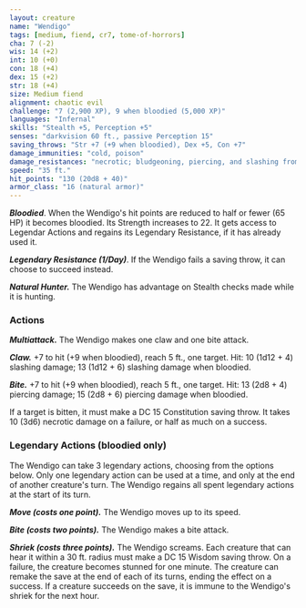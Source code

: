 ```yaml
---
layout: creature
name: "Wendigo"
tags: [medium, fiend, cr7, tome-of-horrors]
cha: 7 (-2)
wis: 14 (+2)
int: 10 (+0)
con: 18 (+4)
dex: 15 (+2)
str: 18 (+4)
size: Medium fiend
alignment: chaotic evil
challenge: "7 (2,900 XP), 9 when bloodied (5,000 XP)"
languages: "Infernal"
skills: "Stealth +5, Perception +5"
senses: "darkvision 60 ft., passive Perception 15"
saving_throws: "Str +7 (+9 when bloodied), Dex +5, Con +7"
damage_immunities: "cold, poison"
damage_resistances: "necrotic; bludgeoning, piercing, and slashing from nonmagical weapons"
speed: "35 ft."
hit_points: "130 (20d8 + 40)"
armor_class: "16 (natural armor)"
---
```


***Bloodied***. When the Wendigo's hit points are reduced to half or fewer (65 HP) it becomes bloodied.  Its Strength increases to 22.  It gets access to Legendar Actions and regains its Legendary Resistance, if it has already used it.

***Legendary Resistance (1/Day)***. If the Wendigo fails a saving throw, it can choose to succeed instead.

***Natural Hunter.*** The Wendigo has advantage on Stealth checks made while it is hunting.

### Actions

***Multiattack.*** The Wendigo makes one claw and one bite attack.

***Claw.*** +7 to hit (+9 when bloodied), reach 5 ft., one target. Hit: 10 (1d12 + 4) slashing damage; 13 (1d12 + 6) slashing damage when bloodied.

***Bite.*** +7 to hit (+9 when bloodied), reach 5 ft., one target. Hit: 13 (2d8 + 4) piercing damage; 15 (2d8 + 6) piercing damage when bloodied.

If a target is bitten, it must make a DC 15 Constitution saving throw.  It takes 10 (3d6) necrotic damage on a failure, or half as much on a success.

### Legendary Actions (bloodied only)

The Wendigo can take 3 legendary actions, choosing from the options below.  Only one legendary action can be used at a time, and only at the end of another creature's turn.  The Wendigo regains all spent legendary actions at the start of its turn.

***Move (costs one point).*** The Wendigo moves up to its speed.

***Bite (costs two points).*** The Wendigo makes a bite attack.

***Shriek (costs three points).*** The Wendigo screams.  Each creature that can hear it within a 30 ft. radius must make a DC 15 Wisdom saving throw.  On a failure, the creature becomes stunned for one minute.  The creature can remake the save at the end of each of its turns, ending the effect on a success.  If a creature succeeds on the save, it is immune to the Wendigo's shriek for the next hour.
